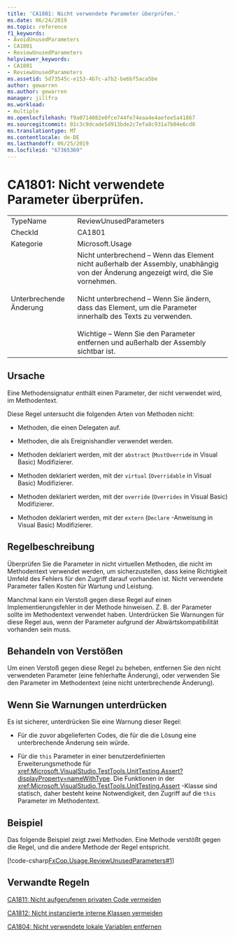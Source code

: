 ```yaml
---
title: 'CA1801: Nicht verwendete Parameter überprüfen.'
ms.date: 06/24/2019
ms.topic: reference
f1_keywords:
- AvoidUnusedParameters
- CA1801
- ReviewUnusedParameters
helpviewer_keywords:
- CA1801
- ReviewUnusedParameters
ms.assetid: 5d73545c-e153-4b7c-a7b2-be6bf5aca5be
author: gewarren
ms.author: gewarren
manager: jillfra
ms.workload:
- multiple
ms.openlocfilehash: f9a0714082e0fce744fe74eaa4e4aefee5a41867
ms.sourcegitcommit: 01c3c9dcade5d913bde2c7efa8c931a7b04e6cd0
ms.translationtype: MT
ms.contentlocale: de-DE
ms.lasthandoff: 06/25/2019
ms.locfileid: "67365369"
---
```

# <a name="ca1801-review-unused-parameters"></a>CA1801: Nicht verwendete Parameter überprüfen.

|||
|-|-|
|TypeName|ReviewUnusedParameters|
|CheckId|CA1801|
|Kategorie|Microsoft.Usage|
|Unterbrechende Änderung|Nicht unterbrechend – Wenn das Element nicht außerhalb der Assembly, unabhängig von der Änderung angezeigt wird, die Sie vornehmen.<br /><br /> Nicht unterbrechend – Wenn Sie ändern, dass das Element, um die Parameter innerhalb des Texts zu verwenden.<br /><br /> Wichtige – Wenn Sie den Parameter entfernen und außerhalb der Assembly sichtbar ist.|

## <a name="cause"></a>Ursache

Eine Methodensignatur enthält einen Parameter, der nicht verwendet wird, im Methodentext.

Diese Regel untersucht die folgenden Arten von Methoden nicht:

- Methoden, die einen Delegaten auf.

- Methoden, die als Ereignishandler verwendet werden.

- Methoden deklariert werden, mit der `abstract` (`MustOverride` in Visual Basic) Modifizierer.

- Methoden deklariert werden, mit der `virtual` (`Overridable` in Visual Basic) Modifizierer.

- Methoden deklariert werden, mit der `override` (`Overrides` in Visual Basic) Modifizierer.

- Methoden deklariert werden, mit der `extern` (`Declare` -Anweisung in Visual Basic) Modifizierer.

## <a name="rule-description"></a>Regelbeschreibung

Überprüfen Sie die Parameter in nicht virtuellen Methoden, die nicht im Methodentext verwendet werden, um sicherzustellen, dass keine Richtigkeit Umfeld des Fehlers für den Zugriff darauf vorhanden ist. Nicht verwendete Parameter fallen Kosten für Wartung und Leistung.

Manchmal kann ein Verstoß gegen diese Regel auf einen Implementierungsfehler in der Methode hinweisen. Z. B. der Parameter sollte im Methodentext verwendet haben. Unterdrücken Sie Warnungen für diese Regel aus, wenn der Parameter aufgrund der Abwärtskompatibilität vorhanden sein muss.

## <a name="how-to-fix-violations"></a>Behandeln von Verstößen

Um einen Verstoß gegen diese Regel zu beheben, entfernen Sie den nicht verwendeten Parameter (eine fehlerhafte Änderung), oder verwenden Sie den Parameter im Methodentext (eine nicht unterbrechende Änderung).

## <a name="when-to-suppress-warnings"></a>Wenn Sie Warnungen unterdrücken

Es ist sicherer, unterdrücken Sie eine Warnung dieser Regel:

- Für die zuvor abgelieferten Codes, die für die die Lösung eine unterbrechende Änderung sein würde.

- Für die `this` Parameter in einer benutzerdefinierten Erweiterungsmethode für <xref:Microsoft.VisualStudio.TestTools.UnitTesting.Assert?displayProperty=nameWithType>. Die Funktionen in der <xref:Microsoft.VisualStudio.TestTools.UnitTesting.Assert> -Klasse sind statisch, daher besteht keine Notwendigkeit, den Zugriff auf die `this` Parameter im Methodentext.

## <a name="example"></a>Beispiel

Das folgende Beispiel zeigt zwei Methoden. Eine Methode verstößt gegen die Regel, und die andere Methode der Regel entspricht.

[!code-csharp[FxCop.Usage.ReviewUnusedParameters#1](../code-quality/codesnippet/CSharp/ca1801-review-unused-parameters_1.cs)]

## <a name="related-rules"></a>Verwandte Regeln

[CA1811: Nicht aufgerufenen privaten Code vermeiden](../code-quality/ca1811-avoid-uncalled-private-code.md)

[CA1812: Nicht instanziierte interne Klassen vermeiden](../code-quality/ca1812-avoid-uninstantiated-internal-classes.md)

[CA1804: Nicht verwendete lokale Variablen entfernen](../code-quality/ca1804-remove-unused-locals.md)